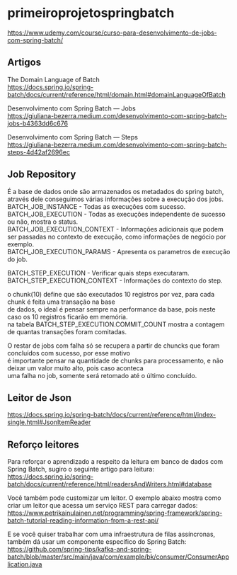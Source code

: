 # primeiroprojetospringbatch
https://www.udemy.com/course/curso-para-desenvolvimento-de-jobs-com-spring-batch/  

## Artigos  

The Domain Language of Batch  
https://docs.spring.io/spring-batch/docs/current/reference/html/domain.html#domainLanguageOfBatch  

Desenvolvimento com Spring Batch — Jobs  
https://giuliana-bezerra.medium.com/desenvolvimento-com-spring-batch-jobs-b4363dd6c676  

Desenvolvimento com Spring Batch — Steps  
https://giuliana-bezerra.medium.com/desenvolvimento-com-spring-batch-steps-4d42af2696ec  


## Job Repository  
É a base de dados onde são armazenados os metadados do spring batch,   
através dele conseguimos várias informações sobre a execução dos jobs.  
BATCH_JOB_INSTANCE - Todas as execuções com sucesso.  
BATCH_JOB_EXECUTION - Todas as execuções independente de sucesso ou não, mostra o status.  
BATCH_JOB_EXECUTION_CONTEXT - Informações adicionais que podem ser passadas no contexto de execução, como informações de negócio por exemplo.  
BATCH_JOB_EXECUTION_PARAMS - Apresenta os parametros de execução do job.  

BATCH_STEP_EXECUTION - Verificar quais steps executaram.  
BATCH_STEP_EXECUTION_CONTEXT - Informações do contexto do step.  

o chunk(10) define que são executados 10 registros por vez, para cada chunk é feita uma transação na base  
de dados, o ideal é pensar sempre na performance da base, pois neste caso os 10 registros ficarão em memória.  
na tabela BATCH_STEP_EXECUTION.COMMIT_COUNT mostra a contagem de quantas transações foram comitadas.  

O restar de jobs com falha só se recupera a partir de chuncks que foram concluídos com sucesso, por esse motivo  
é importante pensar na quantidade de chunks para processamento, e não deixar um valor muito alto, pois caso aconteca  
uma falha no job, somente será retomado até o último concluído.  

## Leitor de Json  
https://docs.spring.io/spring-batch/docs/current/reference/html/index-single.html#JsonItemReader  

## Reforço leitores  
Para reforçar o aprendizado a respeito da leitura em banco de dados com Spring Batch, sugiro o seguinte artigo para leitura:  
https://docs.spring.io/spring-batch/docs/current/reference/html/readersAndWriters.html#database  

Você também pode customizar um leitor. O exemplo abaixo mostra como criar um leitor que acessa um serviço REST para carregar dados:  
https://www.petrikainulainen.net/programming/spring-framework/spring-batch-tutorial-reading-information-from-a-rest-api/  

E se você quiser trabalhar com uma infraestrutura de filas assíncronas, também dá usar um componente específico do Spring Batch:  
https://github.com/spring-tips/kafka-and-spring-batch/blob/master/src/main/java/com/example/bk/consumer/ConsumerApplication.java  
